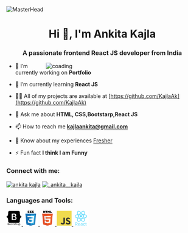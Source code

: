 ![MasterHead](https://img.freepik.com/free-photo/programming-script-text-coding-word_53876-121207.jpg?w=996&t=st=1691164075~exp=1691164675~hmac=956036d42e02ce7218847e06a2cd6d22860610d9f7ba9f17e7882fe3b884095b)
<h1 align="center">Hi 👋, I'm Ankita Kajla</h1>
<h3 align="center">A passionate frontend React JS developer from India</h3>
<img align="right" alt="coading" width="400" src="https://w.forfun.com/fetch/cc/cc7720e49963a949e6e2d381b42e9506.jpeg?w=600&r=0.5625"/>

- 🔭 I’m currently working on **Portfolio**

- 🌱 I’m currently learning **React JS**

- 👨‍💻 All of my projects are available at [https://github.com/KajlaAk](https://github.com/KajlaAk)

- 💬 Ask me about **HTML, CSS,Bootstarp,React JS**

- 📫 How to reach me **kajlaankita@gmail.com**

- 📄 Know about my experiences [Fresher](Fresher)

- ⚡ Fun fact **I think I am Funny**

<h3 align="left">Connect with me:</h3>
<p align="left">
<a href="https://linkedin.com/in/ankita kajla" target="blank"><img align="center" src="https://raw.githubusercontent.com/rahuldkjain/github-profile-readme-generator/master/src/images/icons/Social/linked-in-alt.svg" alt="ankita kajla" height="30" width="40" /></a>
<a href="https://instagram.com/_ankita__kajla" target="blank"><img align="center" src="https://raw.githubusercontent.com/rahuldkjain/github-profile-readme-generator/master/src/images/icons/Social/instagram.svg" alt="_ankita__kajla" height="30" width="40" /></a>
</p>

<h3 align="left">Languages and Tools:</h3>
<p align="left"> <a href="https://getbootstrap.com" target="_blank" rel="noreferrer"> <img src="https://raw.githubusercontent.com/devicons/devicon/master/icons/bootstrap/bootstrap-plain-wordmark.svg" alt="bootstrap" width="40" height="40"/> </a> <a href="https://www.w3schools.com/css/" target="_blank" rel="noreferrer"> <img src="https://raw.githubusercontent.com/devicons/devicon/master/icons/css3/css3-original-wordmark.svg" alt="css3" width="40" height="40"/> </a> <a href="https://www.w3.org/html/" target="_blank" rel="noreferrer"> <img src="https://raw.githubusercontent.com/devicons/devicon/master/icons/html5/html5-original-wordmark.svg" alt="html5" width="40" height="40"/> </a> <a href="https://developer.mozilla.org/en-US/docs/Web/JavaScript" target="_blank" rel="noreferrer"> <img src="https://raw.githubusercontent.com/devicons/devicon/master/icons/javascript/javascript-original.svg" alt="javascript" width="40" height="40"/> </a> <a href="https://reactjs.org/" target="_blank" rel="noreferrer"> <img src="https://raw.githubusercontent.com/devicons/devicon/master/icons/react/react-original-wordmark.svg" alt="react" width="40" height="40"/> </a> </p>
